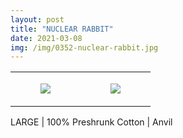 ```yaml
---
layout: post
title: "NUCLEAR RABBIT"
date: 2021-03-08
img: /img/0352-nuclear-rabbit.jpg
---
```




<table style="width:100%;"><tr><td style="vertical-align:top;">
      <figure class="tmblr-full" data-orig-height="2048" data-orig-width="1365" data-orig-src="https://concertshirts.netlify.app/shirts/0352/0352-01.jpg"><img src="https://64.media.tumblr.com/caf03961fb72ea8003b137679027c72a/3bbf6b29804cba9c-66/s540x810/ac5c52a20d3bae8426bdd29c2a7063ec29d27275.jpg" data-orig-height="2048" data-orig-width="1365" data-orig-src="https://concertshirts.netlify.app/shirts/0352/0352-01.jpg"/></figure></td>
    <td style="vertical-align:top;">
      <figure class="tmblr-full" data-orig-height="2048" data-orig-width="1365" data-orig-src="https://concertshirts.netlify.app/shirts/0352/0352-02.jpg"><img src="https://64.media.tumblr.com/c0eab6f1e523336456a00a8e5853da6b/3bbf6b29804cba9c-8a/s540x810/6c3b71218232552af612804f33b6a84c8d0f5beb.jpg" data-orig-height="2048" data-orig-width="1365" data-orig-src="https://concertshirts.netlify.app/shirts/0352/0352-02.jpg"/></figure></td>
  </tr></table><p>
  LARGE | 100% Preshrunk Cotton | Anvil
</p>

